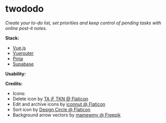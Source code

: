 # twododo

<i>Create your to-do list, set priorities and keep control of pending tasks with online post-it notes.</i>

<b>Stack:</b>

<ul>
<li><a href="https://vuejs.org/">Vue.js</a></li>
<li><a href="https://router.vuejs.org/">Vuerouter</a></li>
<li><a href="https://pinia.vuejs.org/">Pinia</a></li>
<li><a href="https://app.supabase.com">Supabase</a></li>
</ul>

<b>Usability:</b>

<ul>
</ul>

<b>Credits:</b>

<ul>
<li>Icons:</li>
        <li>Delete icon by <a href="https://www.flaticon.com/free-icons/" title="icons">TA iF TKN @ Flaticon</a></li>
        <li>Edit and archive icons by <a href="https://www.flaticon.com/free-icons/pencil" title="pencil icons">iconnut @ Flaticon</a></li>
        <li>Sort icon by <a href="https://www.flaticon.com/free-icons/business-and-finance" title="business and finance icons">Design Circle @ Flaticon</a></li>
<li>Background arrow vectors by <a href="https://www.freepik.com/free-vector/set-hand-drawn-black-arrow-sign-symbol-element-doodle-design_20338992.htm#query=doodle%20design&position=13&from_view=keyword">mamewmy @ Freepik</a></li>
</ul>
